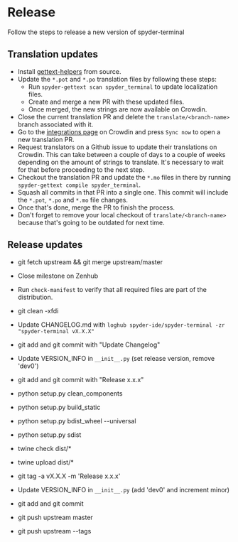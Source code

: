 # Release
Follow the steps to release a new version of spyder-terminal

## Translation updates

* Install [gettext-helpers](https://github.com/spyder-ide/gettext-helpers) from source.
* Update the `*.pot` and `*.po` translation files by following these steps:
  * Run `spyder-gettext scan spyder_terminal` to update localization files.
  * Create and merge a new PR with these updated files.
  * Once merged, the new strings are now available on Crowdin.
* Close the current translation PR and delete the `translate/<branch-name>` branch associated with it.
* Go to the [integrations page](https://crowdin.com/project/spyder/settings#integration) on Crowdin and press `Sync now` to open a new translation PR.
* Request translators on a Github issue to update their translations on Crowdin. This can take between a couple of days to a couple of weeks depending on the amount of strings to translate. It's necessary to wait for that before proceeding to the next step.
* Checkout the translation PR and update the `*.mo` files in there by running `spyder-gettext compile spyder_terminal`.
* Squash all commits in that PR into a single one. This commit will include the `*.pot`, `*.po` and `*.mo` file changes.
* Once that's done, merge the PR to finish the process.
* Don't forget to remove your local checkout of `translate/<branch-name>` because that's going to be outdated for next time.

## Release updates
* git fetch upstream && git merge upstream/master

* Close milestone on Zenhub

* Run `check-manifest` to verify that all required files are part of the distribution.

* git clean -xfdi

* Update CHANGELOG.md with `loghub spyder-ide/spyder-terminal -zr "spyder-terminal vX.X.X"`

* git add and git commit with "Update Changelog"

* Update VERSION_INFO in `__init__.py` (set release version, remove 'dev0')

* git add and git commit with "Release x.x.x"

* python setup.py clean_components

* python setup.py build_static

* python setup.py bdist_wheel --universal

* python setup.py sdist

* twine check dist/*

* twine upload dist/*

* git tag -a vX.X.X -m 'Release x.x.x'

* Update VERSION_INFO in `__init__.py` (add 'dev0' and increment minor)

* git add and git commit

* git push upstream master

* git push upstream --tags
